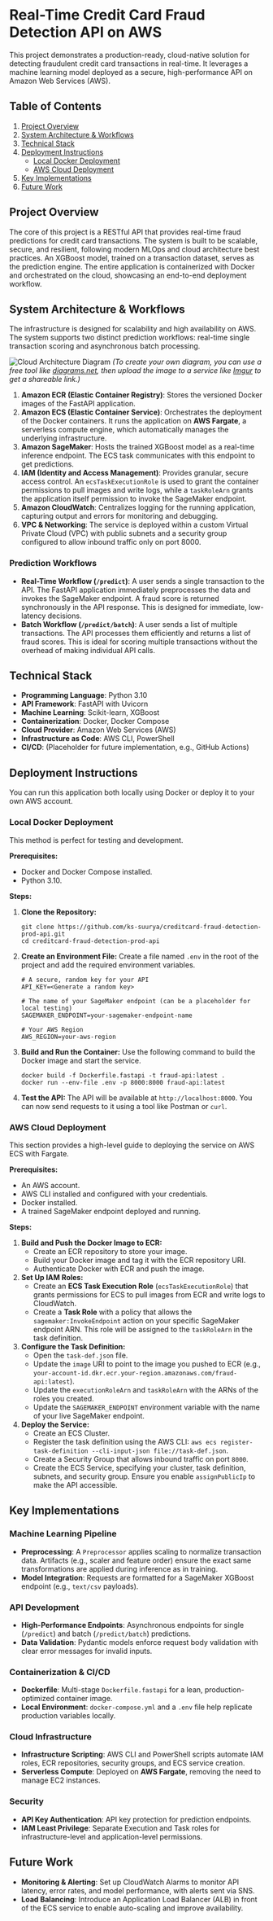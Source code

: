 # Real-Time Credit Card Fraud Detection API on AWS

This project demonstrates a production-ready, cloud-native solution for detecting fraudulent credit card transactions in real-time. It leverages a machine learning model deployed as a secure, high-performance API on Amazon Web Services (AWS).

## Table of Contents
1. [Project Overview](#project-overview)
2. [System Architecture & Workflows](#system-architecture--workflows)
3. [Technical Stack](#technical-stack)
4. [Deployment Instructions](#deployment-instructions)
    - [Local Docker Deployment](#local-docker-deployment)
    - [AWS Cloud Deployment](#aws-cloud-deployment)
5. [Key Implementations](#key-implementations)
6. [Future Work](#future-work)

## Project Overview

The core of this project is a RESTful API that provides real-time fraud predictions for credit card transactions. The system is built to be scalable, secure, and resilient, following modern MLOps and cloud architecture best practices. An XGBoost model, trained on a transaction dataset, serves as the prediction engine. The entire application is containerized with Docker and orchestrated on the cloud, showcasing an end-to-end deployment workflow.

## System Architecture & Workflows

The infrastructure is designed for scalability and high availability on AWS. The system supports two distinct prediction workflows: real-time single transaction scoring and asynchronous batch processing.

![Cloud Architecture Diagram](https://i.imgur.com/your-diagram-link.png)
*(To create your own diagram, you can use a free tool like [diagrams.net](https://app.diagrams.net/), then upload the image to a service like [Imgur](https://imgur.com/upload) to get a shareable link.)*

1.  **Amazon ECR (Elastic Container Registry)**: Stores the versioned Docker images of the FastAPI application.
2.  **Amazon ECS (Elastic Container Service)**: Orchestrates the deployment of the Docker containers. It runs the application on **AWS Fargate**, a serverless compute engine, which automatically manages the underlying infrastructure.
3.  **Amazon SageMaker**: Hosts the trained XGBoost model as a real-time inference endpoint. The ECS task communicates with this endpoint to get predictions.
4.  **IAM (Identity and Access Management)**: Provides granular, secure access control. An `ecsTaskExecutionRole` is used to grant the container permissions to pull images and write logs, while a `taskRoleArn` grants the application itself permission to invoke the SageMaker endpoint.
5.  **Amazon CloudWatch**: Centralizes logging for the running application, capturing output and errors for monitoring and debugging.
6.  **VPC & Networking**: The service is deployed within a custom Virtual Private Cloud (VPC) with public subnets and a security group configured to allow inbound traffic only on port 8000.

### Prediction Workflows

* **Real-Time Workflow (`/predict`)**: A user sends a single transaction to the API. The FastAPI application immediately preprocesses the data and invokes the SageMaker endpoint. A fraud score is returned synchronously in the API response. This is designed for immediate, low-latency decisions.
* **Batch Workflow (`/predict/batch`)**: A user sends a list of multiple transactions. The API processes them efficiently and returns a list of fraud scores. This is ideal for scoring multiple transactions without the overhead of making individual API calls.

## Technical Stack
- **Programming Language**: Python 3.10
- **API Framework**: FastAPI with Uvicorn
- **Machine Learning**: Scikit-learn, XGBoost
- **Containerization**: Docker, Docker Compose
- **Cloud Provider**: Amazon Web Services (AWS)
- **Infrastructure as Code**: AWS CLI, PowerShell
- **CI/CD**: (Placeholder for future implementation, e.g., GitHub Actions)

## Deployment Instructions

You can run this application both locally using Docker or deploy it to your own AWS account.

### Local Docker Deployment

This method is perfect for testing and development.

**Prerequisites:**
* Docker and Docker Compose installed.
* Python 3.10.

**Steps:**
1.  **Clone the Repository:**
    ```
    git clone https://github.com/ks-suurya/creditcard-fraud-detection-prod-api.git
    cd creditcard-fraud-detection-prod-api
    ```
2.  **Create an Environment File:** Create a file named `.env` in the root of the project and add the required environment variables.
    ```
    # A secure, random key for your API
    API_KEY=<Generate a random key>
    
    # The name of your SageMaker endpoint (can be a placeholder for local testing)
    SAGEMAKER_ENDPOINT=your-sagemaker-endpoint-name
    
    # Your AWS Region
    AWS_REGION=your-aws-region
    ```
3.  **Build and Run the Container:** Use the following command to build the Docker image and start the service.
    ```
    docker build -f Dockerfile.fastapi -t fraud-api:latest .
    docker run --env-file .env -p 8000:8000 fraud-api:latest
    ```
4.  **Test the API:** The API will be available at `http://localhost:8000`. You can now send requests to it using a tool like Postman or `curl`.

### AWS Cloud Deployment

This section provides a high-level guide to deploying the service on AWS ECS with Fargate.

**Prerequisites:**
* An AWS account.
* AWS CLI installed and configured with your credentials.
* Docker installed.
* A trained SageMaker endpoint deployed and running.

**Steps:**
1.  **Build and Push the Docker Image to ECR:**
    * Create an ECR repository to store your image.
    * Build your Docker image and tag it with the ECR repository URI.
    * Authenticate Docker with ECR and push the image.
2.  **Set Up IAM Roles:**
    * Create an **ECS Task Execution Role** (`ecsTaskExecutionRole`) that grants permissions for ECS to pull images from ECR and write logs to CloudWatch.
    * Create a **Task Role** with a policy that allows the `sagemaker:InvokeEndpoint` action on your specific SageMaker endpoint ARN. This role will be assigned to the `taskRoleArn` in the task definition.
3.  **Configure the Task Definition:**
    * Open the `task-def.json` file.
    * Update the `image` URI to point to the image you pushed to ECR (e.g., `your-account-id.dkr.ecr.your-region.amazonaws.com/fraud-api:latest`).
    * Update the `executionRoleArn` and `taskRoleArn` with the ARNs of the roles you created.
    * Update the `SAGEMAKER_ENDPOINT` environment variable with the name of your live SageMaker endpoint.
4.  **Deploy the Service:**
    * Create an ECS Cluster.
    * Register the task definition using the AWS CLI: `aws ecs register-task-definition --cli-input-json file://task-def.json`.
    * Create a Security Group that allows inbound traffic on port `8000`.
    * Create the ECS Service, specifying your cluster, task definition, subnets, and security group. Ensure you enable `assignPublicIp` to make the API accessible.

## Key Implementations

### Machine Learning Pipeline

* **Preprocessing**: A `Preprocessor` applies scaling to normalize transaction data. Artifacts (e.g., scaler and feature order) ensure the exact same transformations are applied during inference as in training.
* **Model Integration**: Requests are formatted for a SageMaker XGBoost endpoint (e.g., `text/csv` payloads).

### API Development

* **High-Performance Endpoints**: Asynchronous endpoints for single (`/predict`) and batch (`/predict/batch`) predictions.
* **Data Validation**: Pydantic models enforce request body validation with clear error messages for invalid inputs.

### Containerization & CI/CD

* **Dockerfile**: Multi-stage `Dockerfile.fastapi` for a lean, production-optimized container image.
* **Local Environment**: `docker-compose.yml` and a `.env` file help replicate production variables locally.

### Cloud Infrastructure

* **Infrastructure Scripting**: AWS CLI and PowerShell scripts automate IAM roles, ECR repositories, security groups, and ECS service creation.
* **Serverless Compute**: Deployed on **AWS Fargate**, removing the need to manage EC2 instances.

### Security

* **API Key Authentication**: API key protection for prediction endpoints.
* **IAM Least Privilege**: Separate Execution and Task roles for infrastructure-level and application-level permissions.

## Future Work

* **Monitoring & Alerting**: Set up CloudWatch Alarms to monitor API latency, error rates, and model performance, with alerts sent via SNS.
* **Load Balancing**: Introduce an Application Load Balancer (ALB) in front of the ECS service to enable auto-scaling and improve availability.